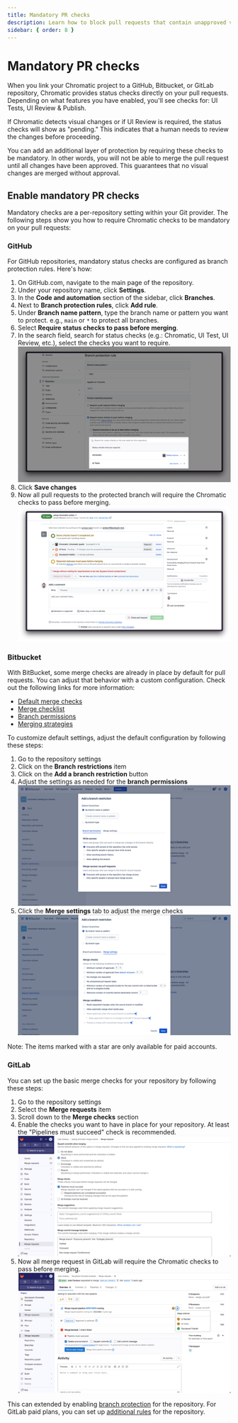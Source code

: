```yaml
---
title: Mandatory PR checks
description: Learn how to block pull requests that contain unapproved visual changes
sidebar: { order: 8 }
---
```


# Mandatory PR checks

When you link your Chromatic project to a GitHub, Bitbucket, or GitLab repository, Chromatic provides status checks directly on your pull requests. Depending on what features you have enabled, you'll see checks for: UI Tests, UI Review & Publish.

If Chromatic detects visual changes or if UI Review is required, the status checks will show as "pending." This indicates that a human needs to review the changes before proceeding.

You can add an additional layer of protection by requiring these checks to be mandatory. In other words, you will not be able to merge the pull request until all changes have been approved. This guarantees that no visual changes are merged without approval.

## Enable mandatory PR checks

Mandatory checks are a per-repository setting within your Git provider. The following steps show you how to require Chromatic checks to be mandatory on your pull requests:

### GitHub

For GitHub repositories, mandatory status checks are configured as branch protection rules. Here's how:

1. On GitHub.com, navigate to the main page of the repository.
2. Under your repository name, click **Settings**.
3. In the **Code and automation** section of the sidebar, click **Branches**.
4. Next to **Branch protection rules**, click **Add rule**.
5. Under **Branch name pattern**, type the branch name or pattern you want to protect. e.g., `main` or `*` to protect all branches.
6. Select **Require status checks to pass before merging**.
7. In the search field, search for status checks (e.g.: Chromatic, UI Test, UI Review, etc.), select the checks you want to require.
   ![](../../images/github-branch-protection-rules.png)
8. Click **Save changes**
9. Now all pull requests to the protected branch will require the Chromatic checks to pass before merging.
   ![](../../images/github-mandatory-checks.png)

### Bitbucket

With BitBucket, some merge checks are already in place by default for pull requests. You can adjust that behavior with a custom configuration. Check out the following links for more information:

- [Default merge checks](https://confluence.atlassian.com/bitbucketserver/checks-for-merging-pull-requests-776640039.html)
- [Merge checklist](https://support.atlassian.com/bitbucket-cloud/docs/merge-a-pull-request/#Merge-checklist)
- [Branch permissions](https://support.atlassian.com/bitbucket-cloud/docs/use-branch-permissions/)
- [Merging strategies](https://support.atlassian.com/bitbucket-cloud/docs/suggest-or-require-checks-before-a-merge/)

To customize default settings, adjust the default configuration by following these steps:

1. Go to the repository settings
2. Click on the **Branch restrictions** item
3. Click on the **Add a branch restriction** button
4. Adjust the settings as needed for the **branch permissions**
   ![](../../images/bitbucket-branch-permission.png)
5. Click the **Merge settings** tab to adjust the merge checks
   ![](../../images/bitbucket-merge-settings.png)

<div class="aside">Note: The items marked with a star are only available for paid accounts.</div>

### GitLab

You can set up the basic merge checks for your repository by following these steps:

1. Go to the repository settings
2. Select the **Merge requests** item
3. Scroll down to the **Merge checks** section
4. Enable the checks you want to have in place for your repository. At least the "Pipelines must succeed" check is recommended.
   ![gitlab-merge-checks](../../images/gitlab-merge-protection.png)
5. Now all merge request in GitLab will require the Chromatic checks to pass before merging.
   ![GitLab-mr-UI-block](../../images/gitlab-mandatory-checks.png)

This can extended by enabling [branch protection](https://docs.gitlab.com/ee/user/project/protected_branches.html) for the repository. For GitLab paid plans, you can set up [additional rules](https://docs.gitlab.com/ee/user/project/merge_requests/authorization_for_merge_requests.html) for the repository.
